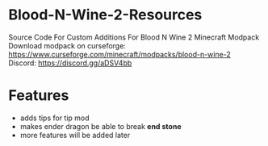 # Blood-N-Wine-2-Resources
Source Code For Custom Additions For Blood N Wine 2 Minecraft Modpack 
<br>
Download modpack on curseforge: https://www.curseforge.com/minecraft/modpacks/blood-n-wine-2
<br>
Discord: https://discord.gg/aDSV4bb
# Features
+ adds tips for tip mod
+ makes ender dragon be able to break **end stone**
+ more features will be added later
